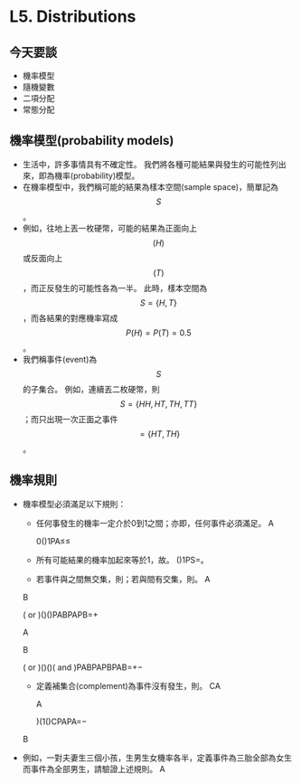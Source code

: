 # L5. Distributions

## 今天要談

* 機率模型
* 隨機變數
* 二項分配
* 常態分配

## 機率模型\(probability models\) 

* 生活中，許多事情具有不確定性。 我們將各種可能結果與發生的可能性列出來，即為機率\(probability\)模型。
* 在機率模型中，我們稱可能的結果為樣本空間\(sample space\)，簡單記為 $$S$$ 。
* 例如，往地上丟一枚硬幣，可能的結果為正面向上$$(H)$$或反面向上 $$(T)$$ ，而正反發生的可能性各為一半。 此時，樣本空間為 $$S =  \{H, T\}$$ ，而各結果的對應機率寫成 $$P(H)=P(T)=0.5$$。 
* 我們稱事件\(event\)為 $$S$$ 的子集合。 例如，連續丟二枚硬幣，則 $$S=\{HH, HT, TH, TT\}$$ ；而只出現一次正面之事件 $$=\{HT, TH\}$$。 

## 機率規則

* 機率模型必須滿足以下規則：

  * 任何事發生的機率一定介於0到1之間；亦即，任何事件必須滿足。 A

    0\(\)1PA≤≤

  * 所有可能結果的機率加起來等於1，故。 \(\)1PS=。
  * 若事件與之間無交集，則；若與間有交集，則。 A

  B

  \( or \)\(\)\(\)PABPAPB=+

  A

  B

  \( or \)\(\)\(\)\( and \)PABPAPBPAB=+−

  * 定義補集合\(complement\)為事件沒有發生，則。 CA

    A

    \)\(1\(\)CPAPA=−

  B

* 例如，一對夫妻生三個小孩，生男生女機率各半，定義事件為三胎全部為女生而事件為全部男生，請驗證上述規則。 A






